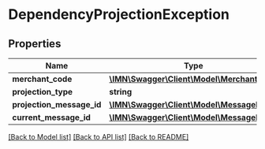 # DependencyProjectionException

## Properties
Name | Type | Description | Notes
------------ | ------------- | ------------- | -------------
**merchant_code** | [**\IMN\Swagger\Client\Model\MerchantCode**](MerchantCode.md) |  | 
**projection_type** | **string** |  | 
**projection_message_id** | [**\IMN\Swagger\Client\Model\MessageId**](MessageId.md) |  | 
**current_message_id** | [**\IMN\Swagger\Client\Model\MessageId**](MessageId.md) |  | 

[[Back to Model list]](../README.md#documentation-for-models) [[Back to API list]](../README.md#documentation-for-api-endpoints) [[Back to README]](../README.md)


